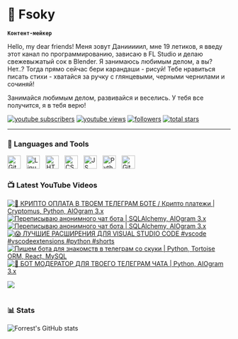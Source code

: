 # 🥑 Fsoky

**`Контент-мейкер`**

Hello, my dear friends! Меня зовут Данииииил, мне 19 летиков, я введу этот канал по программированию, зависаю в FL Studio и делаю свежевыжатый сок в Blender. Я занимаюсь любимым делом, а вы? Нет..? Тогда прямо сейчас бери карандаши - рисуй! Тебе нравиться писать стихи - хватайся за ручку с глянцевыми, черными чернилами и сочиняй!

Занимайся любимым делом, развивайся и веселись. У тебя все получится, я в тебя верю!

   <p align="left">
      <a href="https://www.youtube.com/c/Фсоки?sub_confirmation=1">
         <img alt="youtube subscribers" title="Subscribe to my YouTube channel" src="https://custom-icon-badges.demolab.com/youtube/channel/subscribers/UCeiC2G8vcz6tBmvVo8ydMgQ?color=%23E05D44&label=SUBSCRIBE&logo=video&logoColor=white&style=for-the-badge&labelColor=CE4630"/></a> 
      <a href="https://www.youtube.com/c/Фсоки">
         <img alt="youtube views" title="YouTube views" src="https://custom-icon-badges.demolab.com/youtube/channel/views/UCeiC2G8vcz6tBmvVo8ydMgQ?color=%23E1AD0E&logo=eye&logoColor=white&style=for-the-badge&labelColor=C79600"/></a> 
      <a href="https://github.com/Fsoky?tab=followers">
         <img alt="followers" title="Follow me on Github" src="https://custom-icon-badges.demolab.com/github/followers/Fsoky?color=236ad3&labelColor=1155ba&style=for-the-badge&logo=person-add&label=Follow&logoColor=white"/></a>
      <a href="https://github.com/Fsoky?tab=repositories&sort=stargazers">
         <img alt="total stars" title="Total stars on GitHub" src="https://custom-icon-badges.demolab.com/github/stars/Fsoky?color=55960c&style=for-the-badge&labelColor=488207&logo=star"/></a>
   </p>

---

### 🧰 Languages and Tools

<img align="left" alt="Git" width="30px" style="padding-right:10px;" src="https://cdn.jsdelivr.net/gh/devicons/devicon/icons/git/git-original.svg" />
<img align="left" alt="Linux" width="30px" style="padding-right:10px;" src="https://cdn.jsdelivr.net/gh/devicons/devicon/icons/linux/linux-original.svg" />
<img align="left" alt="HTML" width="30px" style="padding-right:10px;" src="https://cdn.jsdelivr.net/gh/devicons/devicon/icons/html5/html5-plain.svg" />
<img align="left" alt="CSS" width="30px" style="padding-right:10px;" src="https://cdn.jsdelivr.net/gh/devicons/devicon/icons/css3/css3-plain.svg" />
<img align="left" alt="JS" width="30px" style="padding-right:10px;" src="https://cdn.jsdelivr.net/gh/devicons/devicon/icons/javascript/javascript-plain.svg" />
<img align="left" alt="Python" width="30px" style="padding-right:10px;" src="https://cdn.jsdelivr.net/gh/devicons/devicon/icons/python/python-plain.svg" />
<img align="left" alt="GitHub" width="30px" style="padding-right:10px;" src="https://cdn.jsdelivr.net/gh/devicons/devicon/icons/github/github-original.svg" />

<br />

#

### 📺 Latest YouTube Videos

<!-- BEGIN YOUTUBE-CARDS -->
[![💸 КРИПТО ОПЛАТА В ТВОЕМ ТЕЛЕГРАМ БОТЕ / Крипто платежи | Cryptomus, Python, AIOgram 3.x](https://ytcards.demolab.com/?id=u-YZE8fCILw&title=%F0%9F%92%B8+%D0%9A%D0%A0%D0%98%D0%9F%D0%A2%D0%9E+%D0%9E%D0%9F%D0%9B%D0%90%D0%A2%D0%90+%D0%92+%D0%A2%D0%92%D0%9E%D0%95%D0%9C+%D0%A2%D0%95%D0%9B%D0%95%D0%93%D0%A0%D0%90%D0%9C+%D0%91%D0%9E%D0%A2%D0%95+%2F+%D0%9A%D1%80%D0%B8%D0%BF%D1%82%D0%BE+%D0%BF%D0%BB%D0%B0%D1%82%D0%B5%D0%B6%D0%B8+%7C+Cryptomus%2C+Python%2C+AIOgram+3.x&lang=en&timestamp=1707911671&background_color=%230d1117&title_color=%23ffffff&stats_color=%23dedede&max_title_lines=1&width=250&border_radius=5 "💸 КРИПТО ОПЛАТА В ТВОЕМ ТЕЛЕГРАМ БОТЕ / Крипто платежи | Cryptomus, Python, AIOgram 3.x")](https://www.youtube.com/watch?v=u-YZE8fCILw)
[![Переписываю анонимного чат бота | SQLAlchemy, AIOgram 3.x](https://ytcards.demolab.com/?id=22LkAqOn6_E&title=%D0%9F%D0%B5%D1%80%D0%B5%D0%BF%D0%B8%D1%81%D1%8B%D0%B2%D0%B0%D1%8E+%D0%B0%D0%BD%D0%BE%D0%BD%D0%B8%D0%BC%D0%BD%D0%BE%D0%B3%D0%BE+%D1%87%D0%B0%D1%82+%D0%B1%D0%BE%D1%82%D0%B0+%7C+SQLAlchemy%2C+AIOgram+3.x&lang=en&timestamp=1707804845&background_color=%230d1117&title_color=%23ffffff&stats_color=%23dedede&max_title_lines=1&width=250&border_radius=5 "Переписываю анонимного чат бота | SQLAlchemy, AIOgram 3.x")](https://www.youtube.com/watch?v=22LkAqOn6_E)
[![Переписываю анонимного чат бота | SQLAlchemy, AIOgram 3.x](https://ytcards.demolab.com/?id=DBwq1-XdIOU&title=%D0%9F%D0%B5%D1%80%D0%B5%D0%BF%D0%B8%D1%81%D1%8B%D0%B2%D0%B0%D1%8E+%D0%B0%D0%BD%D0%BE%D0%BD%D0%B8%D0%BC%D0%BD%D0%BE%D0%B3%D0%BE+%D1%87%D0%B0%D1%82+%D0%B1%D0%BE%D1%82%D0%B0+%7C+SQLAlchemy%2C+AIOgram+3.x&lang=en&timestamp=1707761120&background_color=%230d1117&title_color=%23ffffff&stats_color=%23dedede&max_title_lines=1&width=250&border_radius=5 "Переписываю анонимного чат бота | SQLAlchemy, AIOgram 3.x")](https://www.youtube.com/watch?v=DBwq1-XdIOU)
[![😱 ЛУЧШИЕ РАСШИРЕНИЯ ДЛЯ VISUAL STUDIO CODE #vscode #vscodeextensions #python #shorts](https://ytcards.demolab.com/?id=rFbxXdNMvf4&title=%F0%9F%98%B1+%D0%9B%D0%A3%D0%A7%D0%A8%D0%98%D0%95+%D0%A0%D0%90%D0%A1%D0%A8%D0%98%D0%A0%D0%95%D0%9D%D0%98%D0%AF+%D0%94%D0%9B%D0%AF+VISUAL+STUDIO+CODE+%23vscode+%23vscodeextensions+%23python+%23shorts&lang=en&timestamp=1707229804&background_color=%230d1117&title_color=%23ffffff&stats_color=%23dedede&max_title_lines=1&width=250&border_radius=5 "😱 ЛУЧШИЕ РАСШИРЕНИЯ ДЛЯ VISUAL STUDIO CODE #vscode #vscodeextensions #python #shorts")](https://www.youtube.com/watch?v=rFbxXdNMvf4)
[![Пишем бота для знакомств в телеграм со скуки | Python, Tortoise ORM, React, MySQL](https://ytcards.demolab.com/?id=p9LfLUtpE_Y&title=%D0%9F%D0%B8%D1%88%D0%B5%D0%BC+%D0%B1%D0%BE%D1%82%D0%B0+%D0%B4%D0%BB%D1%8F+%D0%B7%D0%BD%D0%B0%D0%BA%D0%BE%D0%BC%D1%81%D1%82%D0%B2+%D0%B2+%D1%82%D0%B5%D0%BB%D0%B5%D0%B3%D1%80%D0%B0%D0%BC+%D1%81%D0%BE+%D1%81%D0%BA%D1%83%D0%BA%D0%B8+%7C+Python%2C+Tortoise+ORM%2C+React%2C+MySQL&lang=en&timestamp=1706890622&background_color=%230d1117&title_color=%23ffffff&stats_color=%23dedede&max_title_lines=1&width=250&border_radius=5 "Пишем бота для знакомств в телеграм со скуки | Python, Tortoise ORM, React, MySQL")](https://www.youtube.com/watch?v=p9LfLUtpE_Y)
[![🐍 БОТ МОДЕРАТОР ДЛЯ ТВОЕГО ТЕЛЕГРАМ ЧАТА | Python, AIOgram 3.x](https://ytcards.demolab.com/?id=ESnkhRqkwKE&title=%F0%9F%90%8D+%D0%91%D0%9E%D0%A2+%D0%9C%D0%9E%D0%94%D0%95%D0%A0%D0%90%D0%A2%D0%9E%D0%A0+%D0%94%D0%9B%D0%AF+%D0%A2%D0%92%D0%9E%D0%95%D0%93%D0%9E+%D0%A2%D0%95%D0%9B%D0%95%D0%93%D0%A0%D0%90%D0%9C+%D0%A7%D0%90%D0%A2%D0%90+%7C+Python%2C+AIOgram+3.x&lang=en&timestamp=1706531177&background_color=%230d1117&title_color=%23ffffff&stats_color=%23dedede&max_title_lines=1&width=250&border_radius=5 "🐍 БОТ МОДЕРАТОР ДЛЯ ТВОЕГО ТЕЛЕГРАМ ЧАТА | Python, AIOgram 3.x")](https://www.youtube.com/watch?v=ESnkhRqkwKE)
<!-- END YOUTUBE-CARDS -->

[<img src="https://custom-icon-badges.demolab.com/badge/-Subscribe%20For%20More-red?style=for-the-badge&logo=video&logoColor=white"/>](https://www.youtube.com/c/Фсоки?sub_confirmation=1)

#

### 📊 Stats

![Forrest's GitHub stats](https://github-readme-stats.vercel.app/api?username=Fsoky&show_icons=true&theme=dracula)

<!-- ![GitHub Streak](https://streak-stats.demolab.com?user=ForrestKnight&theme=dracula&border_radius=4.5) -->
